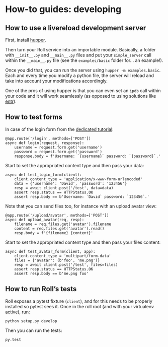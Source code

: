 # How-to guides: developing


## How to use a livereload development server

First, install [hupper](https://pypi.python.org/pypi/hupper).

Then turn your Roll service into an importable module. Basically, a folder with
`__init__.py` and `__main__.py` files and put your `simple_server` call within
the `__main__.py` file (see the `examples/basic` folder for… an example!).

Once you did that, you can run the server using `hupper -m examples.basic`.
Each and every time you modify a python file, the server will reload and
take into account your modifications accordingly.

One of the pros of using hupper is that you can even set an `ipdb` call within
your code and it will work seamlessly (as opposed to using solutions like
[entr](http://www.entrproject.org/)).


## How to test forms

In case of the login form from the
[dedicated tutorial](tutorials#your-first-roll-form):

```python3
@app.route('/login', methods=['POST'])
async def login(request, response):
    username = request.form.get('username')
    password = request.form.get('password')
    response.body = f'Username: `{username}` password: `{password}`.'
```

Start to set the appropriated content type and then pass your data:

```python3
async def test_login_form(client):
    client.content_type = 'application/x-www-form-urlencoded'
    data = {'username': 'David', 'password': '123456'}
    resp = await client.post('/test', data=data)
    assert resp.status == HTTPStatus.OK
    assert resp.body == b'Username: `David` password: `123456`.'
```

Note that you can send files too, for instance with an upload avatar view:

```python3
@app.route('/upload/avatar', methods=['POST'])
async def upload_avatar(req, resp):
    filename = req.files.get('avatar').filename
    content = req.files.get('avatar').read()
    resp.body = f'{filename} {content}'
```

Start to set the appropriated content type and then pass your files content:

```python3
async def test_avatar_form(client, app):
    client.content_type = 'multipart/form-data'
    files = {'avatar': (b'foo', 'me.png')}
    resp = await client.post('/test', files=files)
    assert resp.status == HTTPStatus.OK
    assert resp.body == b'me.png foo'
```

## How to run Roll’s tests

Roll exposes a pytest fixture (`client`), and for this needs to be
properly installed so pytest sees it. Once in the roll root (and with
your virtualenv active), run:

    python setup.py develop

Then you can run the tests:

    py.test

